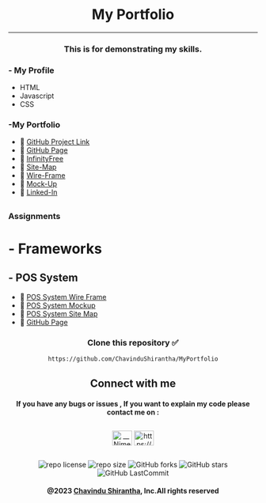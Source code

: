 <div align="center">

# My Portfolio

</div>


[//]: # (<h3 align="center"><a href="https://git.io/typing-svg"><img src="https://readme-typing-svg.demolab.com?font=Fira+Code&weight=500&size=32&pause=1000&center=true&width=700&lines=My+Portfolio" alt="Typing SVG" /></a></h3>)
<hr>

<div align="center">

### This is for demonstrating my skills.

</div>


### - My Profile
* HTML
* Javascript
* CSS



### -My Portfolio
* 🔗 <a href="https://github.com/ChavinduShirantha/MyPortfolio" target="_blank">GitHub Project Link</a>
* 🔗 <a href="https://chavindushirantha.github.io/MyPortfolio/" target="_blank">GitHub Page</a>
* 🔗 <a href="http://chavindu.infinityfreeapp.com/?i=1" target="_blank">InfinityFree</a>
* 🔗 <a href="https://drive.google.com/file/d/1Z-yeTwCkQRN5MQhZwuTntFne39wX2-gW/view?usp=sharing" target="_blank">Site-Map</a>
* 🔗 <a href="https://drive.google.com/file/d/1yVNVloNR-NoG91VktkWRhYhkhGYlQsxQ/view?usp=sharing">Wire-Frame</a>
* 🔗 <a href="https://www.figma.com/file/SDgjedmctP0CBwtHAWG2Ir/Mock-up?type=design&node-id=0%3A1&t=w2DA3cYQgrmgsxoS-1" target="_blank">Mock-Up</a>
* 🔗 <a href="https://www.linkedin.com/in/chavindu-shirantha-b5b857264/" target="_blank">Linked-In</a>


##
###  Assignments
# - Frameworks

## - POS System
* 🔗 <a href="https://drive.google.com/file/d/18MqeoDLBc1D3XPSoGaRyQs3f8PFY44K2/view?usp=sharing" target="_blank">POS System Wire Frame</a>
* 🔗 <a href="https://www.figma.com/file/9wlBsRE998f5Dus96X9Yps/POS-System-Mock-up?type=design&node-id=0%3A1&t=v6dkDWLEp6suF397-1" target="_blank">POS System Mockup</a>
* 🔗 <a href="https://drive.google.com/file/d/1htMBq7bOr3vdDFs2MGH-ICBMRoZCwjL7/view?usp=sharing" target="_blank">POS System Site Map</a>
* 🔗 <a href="https://chavindushirantha.github.io/MyPortfolio/assignments/css-framework/pos" target="_blank">GitHub Page</a>


<div align="center">

###  
### Clone this repository ✅
```md
https://github.com/ChavinduShirantha/MyPortfolio
```
##  Connect with me
#### If you have any bugs or issues , If you want to explain my code please contact me on :

</div>

##
<p align="center">
<a href="https://twitter.com/Chavindu62"><img align="center" src="https://raw.githubusercontent.com/rahuldkjain/github-profile-readme-generator/master/src/images/icons/Social/twitter.svg" alt="__NimeshPiyumantha__" height="30" width="40" /></a>
<a href="https://www.linkedin.com/in/chavindu-shirantha-b5b857264/" target="blank"><img align="center" src="https://raw.githubusercontent.com/rahuldkjain/github-profile-readme-generator/master/src/images/icons/Social/linked-in-alt.svg" alt="https://www.linkedin.com/public-profile/settings?trk=d_flagship3_profile_self_view_public_profile" height="30" width="40" /></a>
</p>


##

<div align="center">

![repo license](https://img.shields.io/github/license/ChavinduShirantha/MyPortfolio?&labelColor=black&color=3867d6&style=for-the-badge)
![repo size](https://img.shields.io/github/repo-size/ChavinduShirantha/MyPortfolio?label=Repo%20Size&style=for-the-badge&labelColor=black&color=20bf6b)
![GitHub forks](https://img.shields.io/github/forks/ChavinduShirantha/MyPortfolio?&labelColor=black&color=0fb9b1&style=for-the-badge)
![GitHub stars](https://img.shields.io/github/stars/ChavinduShirantha/MyPortfolio?&labelColor=black&color=f7b731&style=for-the-badge)
![GitHub LastCommit](https://img.shields.io/github/last-commit/ChavinduShirantha/MyPortfolio?logo=github&labelColor=black&color=d1d8e0&style=for-the-badge)
</div>

<div align="center">

#### @2023 [Chavindu Shirantha](https://github.com/ChavinduShirantha), Inc.All rights reserved
</div>